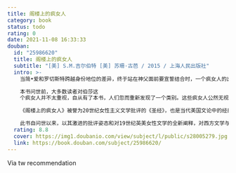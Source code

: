 ```yaml
---
title: 阁楼上的疯女人
category: book
status: todo
rating: 0
date: 2021-11-08 16:33:33
douban:
  id: "25986620"
  title: 阁楼上的疯女人
  subtitle: "[美] S.M.吉尔伯特 [美] 苏珊·古芭 / 2015 / 上海人民出版社"
  intro: >-
    当简•爱和罗切斯特跨越身份地位的差异，终于站在神父面前要宣誓结合时，一个疯女人的出现粉碎了简•爱的一切梦想，这个疯女人就是罗切斯特的妻子——伯莎。这个疯女人毁掉了庄园，弄瞎了罗切斯特，自己也葬身火海，但也因此成全了简•爱与罗切斯特的姻缘。

    本书问世前，大多数读者对伯莎这
    个疯女人并不太重视，自从有了本书，人们忽而重新发现了一个类别。这些疯女人公然无视“妇道”，花枝招展、野心勃勃、作恶多端、自取灭亡……但本书作者桑德拉•吉尔伯特和苏珊•古芭告诉我们，每个温顺善良的女人背后，都或多或少拖着一个癫狂的影子。她们将这个疯女人从阁楼上请下来，就是为了抨击父权主义文化对女性的精神束缚。

    《阁楼上的疯女人》被誉为20世纪女性主义文学批评的《圣经》，也是当代美国文论中的经典。在这部著作中，作者重读了19世纪著名女作家如简•奥斯汀、玛丽•雪莱、勃朗特姐妹、艾米莉•狄金森等人的作品，打破了民族、地域与时间等多方面限制的疆界，将19世纪的英美女性文学视为一个整体进行了综合研究，梳理并归纳了构成19世纪英美女性文学传统中一系列重要的意象、象征与隐喻，如天使、魔鬼、月光、水、面纱、蛛网等等。

    此书自问世以来，以其激进的批评姿态和对19世纪英美女性文学的全新阐释，对西方文学与文化研究产生了深远的影响。
  rating: 8.8
  cover: https://img1.doubanio.com/view/subject/l/public/s28005279.jpg
  link: https://book.douban.com/subject/25986620/
---
```


Via tw recommendation 